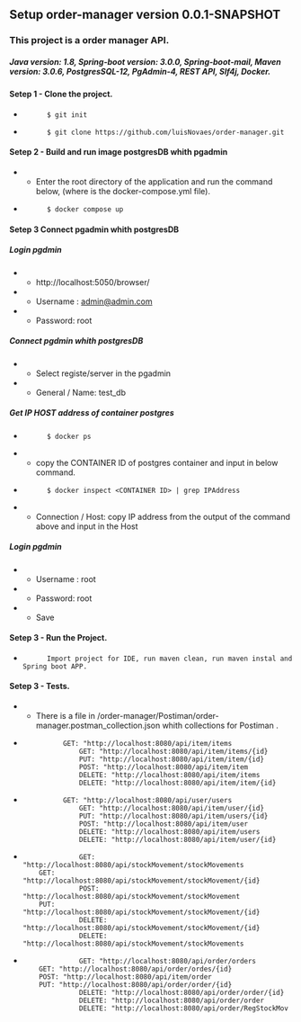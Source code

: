 ## Setup order-manager version 0.0.1-SNAPSHOT 
### This project is a order manager API.
##### Java version: 1.8,  Spring-boot version: 3.0.0, Spring-boot-mail,  Maven version: 3.0.6,  PostgresSQL-12,  PgAdmin-4,  REST API, Slf4j, Docker. 

####  Setep 1 - Clone the project.
*           $ git init
*           $ git clone https://github.com/luisNovaes/order-manager.git

####  Setep 2 - Build and run image postgresDB whith pgadmin 
* - Enter the root directory of the application and run the command below, (where is the docker-compose.yml file).
*           $ docker compose up

####  Setep 3 Connect pgadmin whith postgresDB 

##### Login pgdmin
*   - http://localhost:5050/browser/
*   - Username : admin@admin.com
*   - Password: root

##### Connect pgdmin whith postgresDB
* - Select registe/server in the pgadmin
*   - General / Name: test_db

##### Get IP HOST address of container postgres
*           $ docker ps
*   - copy the CONTAINER ID of postgres container and input in below command.
*           $ docker inspect <CONTAINER ID> | grep IPAddress
*   - Connection / Host: copy IP address from the output of the command above and input in the Host  

##### Login pgdmin
*   - Username : root
*   - Password:  root
*   - Save

####  Setep 3 - Run the Project. 
*           Import project for IDE, run maven clean, run maven instal and Spring boot APP. 
####  Setep 3 - Tests.
  * - There is a file in /order-manager/Postiman/order-manager.postman_collection.json whith collections for Postiman .

* 				GET: "http://localhost:8080/api/item/items				
					GET: "http://localhost:8080/api/item/items/{id}			
					PUT: "http://localhost:8080/api/item/item/{id}	
					POST: "http://localhost:8080/api/item/item					
					DELETE: "http://localhost:8080/api/item/items					
					DELETE: "http://localhost:8080/api/item/item/{id}
  
					
* 				GET: "http://localhost:8080/api/user/users				
		 			GET: "http://localhost:8080/api/item/user/{id}				
					PUT: "http://localhost:8080/api/item/users/{id}				
					POST: "http://localhost:8080/api/item/user		
					DELETE: "http://localhost:8080/api/item/users			
					DELETE: "http://localhost:8080/api/item/user/{id}
  			
*					GET: "http://localhost:8080/api/stockMovement/stockMovements  
  	      GET: "http://localhost:8080/api/stockMovement/stockMovement/{id}				
					POST: "http://localhost:8080/api/stockMovement/stockMovement
          PUT: "http://localhost:8080/api/stockMovement/stockMovement/{id}				
					DELETE: "http://localhost:8080/api/stockMovement/stockMovement/{id}			
					DELETE: "http://localhost:8080/api/stockMovement/stockMovements
  
					
*					GET: "http://localhost:8080/api/order/orders  
  	      GET: "http://localhost:8080/api/order/ordes/{id}  
          POST: "http://localhost:8080/api/item/order  
          PUT: "http://localhost:8080/api/order/order/{id}					
					DELETE: "http://localhost:8080/api/order/order/{id}					
					DELETE: "http://localhost:8080/api/order/order				
					DELETE: "http://localhost:8080/api/order/RegStockMov
					
